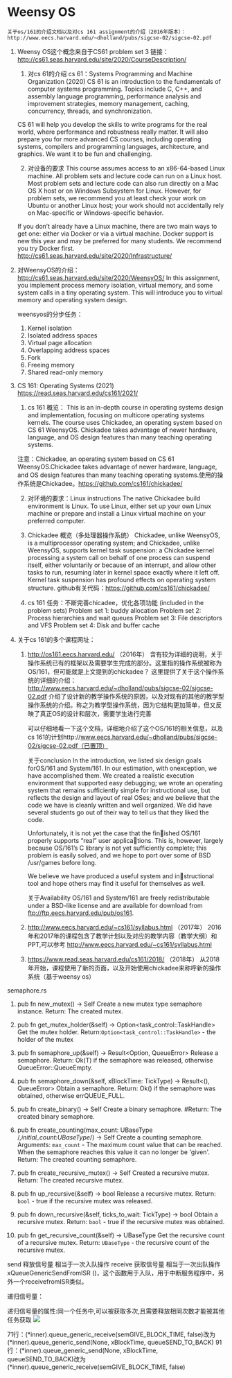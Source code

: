 # Weensy OS

    关于os/161的介绍文档以及对cs 161 assignment的介绍（2016年版本）：http://www.eecs.harvard.edu/~dholland/pubs/sigcse-02/sigcse-02.pdf

1.  Weensy OS这个概念来自于CS61 problem set 3 链接：http://cs61.seas.harvard.edu/site/2020/CourseDescription/

    1.  对cs 61的介绍
    cs 61：Systems Programming and Machine Organization (2020)
    CS 61 is an introduction to the fundamentals of computer systems programming. Topics include C, C++, and assembly language programming, performance analysis and improvement strategies, memory management, caching, concurrency, threads, and synchronization.

    CS 61 will help you develop the skills to write programs for the real world, where performance and robustness really matter. It will also prepare you for more advanced CS courses, including operating systems, compilers and programming languages, architecture, and graphics. We want it to be fun and challenging.

    2.  对设备的要求
    This course assumes access to an x86-64-based Linux machine. All problem sets and lecture code can run on a Linux host. Most problem sets and lecture code can also run directly on a Mac OS X host or on Windows Subsystem for Linux. However, for problem sets, we recommend you at least check your work on Ubuntu or another Linux host; your work should not accidentally rely on Mac-specific or Windows-specific behavior.

    If you don’t already have a Linux machine, there are two main ways to get one: either via Docker or via a virtual machine. Docker support is new this year and may be preferred for many students. We recommend you try Docker first.
    http://cs61.seas.harvard.edu/site/2020/Infrastructure/

2.  对WeensyOS的介绍：http://cs61.seas.harvard.edu/site/2020/WeensyOS/
    In this assignment, you implement process memory isolation, virtual memory, and some system calls in a tiny operating system. This will introduce you to virtual memory and operating system design.

    weensyos的分步任务：
    1.  Kernel isolation
    2.  Isolated address spaces
    3.  Virtual page allocation
    4.  Overlapping address spaces
    5.  Fork
    6.  Freeing memory
    7.  Shared read-only memory

3.  CS 161: Operating Systems (2021)    https://read.seas.harvard.edu/cs161/2021/
    1.  cs 161 概览：
    This is an in-depth course in operating systems design and implementation, focusing on multicore operating systems kernels.
    The course uses Chickadee, an operating system based on CS 61 WeensyOS. Chickadee takes advantage of newer hardware, language, and OS design features than many teaching operating systems.

    注意：Chickadee, an operating system based on CS 61 WeensyOS.Chickadee takes advantage of newer hardware, language, and OS design features than many teaching operating systems.使用的操作系统是Chickadee。https://github.com/cs161/chickadee/

    2.  对环境的要求：Linux instructions
    The native Chickadee build environment is Linux. To use Linux, either set up your own Linux machine or prepare and install a Linux virtual machine on your preferred computer.

    3.  Chickadee 概览（多处理器操作系统）
    Chickadee, unlike WeensyOS, is a multiprocessor operating system; and Chickadee, unlike WeensyOS, supports kernel task suspension: a Chickadee kernel processing a system call on behalf of one process can suspend itself, either voluntarily or because of an interrupt, and allow other tasks to run, resuming later in kernel space exactly where it left off. Kernel task suspension has profound effects on operating system structure.
    github有关代码：https://github.com/cs161/chickadee/

    4.  cs 161 任务：不断完善chicadee，优化各项功能 (included in the problem sets)
        Problem set 1: buddy allocation
        Problem set 2: Process hierarchies and wait queues
        Problem set 3: File descriptors and VFS
        Problem set 4: Disk and buffer cache

4.  关于cs 161的多个课程网址：
    1.  http://os161.eecs.harvard.edu/  （2016年）
        含有较为详细的说明，关于操作系统已有的框架以及需要学生完成的部分。这里指的操作系统被称为OS/161，但可能就是上文提到的chickadee？
        这里提供了关于这个操作系统的详细的介绍：http://www.eecs.harvard.edu/~dholland/pubs/sigcse-02/sigcse-02.pdf 介绍了设计新的教学操作系统的原因，以及对现有的其他的教学型操作系统的介绍。称之为教学型操作系统，因为它结构更加简单，但又反映了真正OS的设计和层次，需要学生进行完善

        可以仔细地看一下这个文档，详细地介绍了这个OS/161的相关信息，以及cs 161的计划http://www.eecs.harvard.edu/~dholland/pubs/sigcse-02/sigcse-02.pdf（已置顶）

        关于conclusion
        In the introduction, we listed six design goals forOS/161 and System/161. In our estimation, with onexception, we have accomplished them. We created a realistic execution environment that supported easy debugging; we wrote an operating system that remains sufficiently simple for instructional use, but reflects the design and layout of real OSes; and we believe that the
        code we have is cleanly written and well organized. We did have several students go out of their way to tell us that they liked the code.

        Unfortunately, it is not yet the case that the finished OS/161 properly supports “real” user applications. This is, however, largely because OS/161’s C library is not yet sufficiently complete; this problem is easily solved, and we hope to port over some of BSD /usr/games before long.

        We believe we have produced a useful system and instructional tool and hope others may find it useful for themselves as well.

        关于Availability
        OS/161 and System/161 are freely redistributable under a BSD-like license and are available for download from ftp://ftp.eecs.harvard.edu/pub/os161.


    2.  http://www.eecs.harvard.edu/~cs161/syllabus.html      （2017年）
        2016年和2017年的课程包含了教学计划以及对应的教学内容（教学大纲）和PPT,可以参考 http://www.eecs.harvard.edu/~cs161/syllabus.html

    3.  https://www.read.seas.harvard.edu/cs161/2018/     （2018年）
        从2018年开始，课程使用了新的页面，以及开始使用chickadee来称呼新的操作系统（基于weensy os）
        
semaphore.rs      
1. pub fn new_mutex() -> Self
Create a new mutex type semaphore instance.
 Return: The created mutex.

2. pub fn get_mutex_holder(&self) -> Option<task_control::TaskHandle> 
Get the mutex holder.
 Return:`Option<task_control::TaskHandle>` - the holder of the mutex

3. pub fn semaphore_up(&self) -> Result<Option<TaskHandle>, QueueError>
Release a semaphore.
 Return: Ok(T) if the semaphore was released, otherwise QueueError::QueueEmpty.

4. pub fn semaphore_down(&self, xBlockTime: TickType) -> Result<(), QueueError>
Obtain a semaphore.
 Return: Ok() if the semaphore was obtained, otherwise errQUEUE_FULL.


5. pub fn create_binary() -> Self 
Create a binary semaphore.
#Return: The created binary semaphore.

6. pub fn create_counting(max_count: UBaseType /*,initial_count:UBaseType*/) -> Self
Create a counting semaphore.
 Arguments: `max_count` - The maximum count value that can be reached. When the semaphore reaches this value it can no longer be 'given'.
 Return: The created counting semaphore.

7. pub fn create_recursive_mutex() -> Self 
Created a recursive mutex.
 Return: The created recursive mutex.
8. pub fn up_recursive(&self) -> bool 
Release a recursive mutex.
 Return: `bool` - true if the recursive mutex was released.
9. pub fn down_recursive(&self, ticks_to_wait: TickType) -> bool
Obtain a recursive mutex.
 Return: `bool` - true if the recursive mutex was obtained.
10. pub fn get_recursive_count(&self) -> UBaseType 
Get the recursive count of a recursive mutex.
 Return: `UBaseType` - the recursive count of the recursive mutex.      
        
send 释放信号量 相当于一次入队操作 
receive 获取信号量 相当于一次出队操作
xQueueGenericSendFromISR ()，这个函数用于入队，用于中断服务程序中，另外一个receivefromISR类似。

递归信号量：

递归信号量的属性:同一个任务中,可以被获取多次,且需要释放相同次数才能被其他任务获取
![](2021-05-19-17-00-52.png)

71行：(*inner).queue_generic_receive(semGIVE_BLOCK_TIME, false)改为(*inner).queue_generic_send(None, xBlockTime, queueSEND_TO_BACK)
91行：(*inner).queue_generic_send(None, xBlockTime, queueSEND_TO_BACK)改为(*inner).queue_generic_receive(semGIVE_BLOCK_TIME, false)

